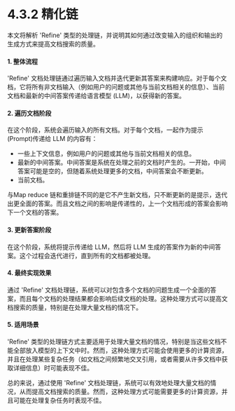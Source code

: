 # 4.3.2 精化链

本文将解析 'Refine' 类型的处理链，并说明其如何通过改变输入的组织和输出的生成方式来提高文档搜索的质量。

#### 1. 整体流程

'Refine' 文档处理链通过遍历输入文档并迭代更新其答案来构建响应。对于每个文档，它将所有非文档输入（例如用户的问题或其他与当前文档相关的信息）、当前文档和最新的中间答案传递给语言模型 (LLM)，以获得新的答案。

#### 2. 遍历文档阶段

在这个阶段，系统会遍历输入的所有文档。对于每个文档，一起作为提示(Prompt)传递给 LLM 的内容有：

- 一些上下文信息，例如用户的问题或其他与当前文档相关的信息。
- 最新的中间答案。中间答案是系统在处理之前的文档时产生的。一开始，中间答案可能是空的，但随着系统处理更多的文档，中间答案会不断更新。
- 当前文档。

与Map reduce 链和重排链不同的是它不产生新文档，只不断更新的是提示，迭代出更全面的答案。而且文档之间的影响是传递性的，上一个文档形成的答案会影响下一个文档的答案。

#### 3. 更新答案阶段

在这个阶段，系统将提示传递给 LLM，然后将 LLM 生成的答案作为新的中间答案。这个过程会迭代进行，直到所有的文档都被处理。

#### 4. 最终实现效果

通过 'Refine' 文档处理链，系统可以对包含多个文档的问题生成一个全面的答案，而且每个文档的处理结果都会影响后续文档的处理。这种处理方式可以提高文档搜索的质量，特别是在处理大量文档的情况下。

#### 5. 适用场景

'Refine' 类型的处理链方式主要适用于处理大量文档的情况，特别是当这些文档不能全部放入模型的上下文中时。然而，这种处理方式可能会使用更多的计算资源，并且在处理某些复杂任务（如文档之间频繁地交叉引用，或者需要从许多文档中获取详细信息）时可能表现不佳。

总的来说，通过使用 'Refine' 文档处理链，系统可以有效地处理大量文档的情况，从而提高文档搜索的质量。然而，这种处理方式可能需要更多的计算资源，并且可能在处理复杂任务时表现不佳。